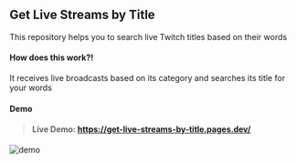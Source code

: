 ## Get Live Streams by Title

This repository helps you to search live Twitch titles based on their words

#### How does this work?! 
It receives live broadcasts based on its category and searches its title for your words

#### Demo
> #### Live Demo: https://get-live-streams-by-title.pages.dev/  

![demo](https://user-images.githubusercontent.com/88275860/210157100-a23b3335-6d05-47c4-a068-655296af7c9a.png)
